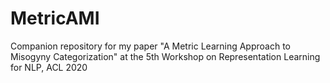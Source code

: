 # MetricAMI
Companion repository for my paper "A Metric Learning Approach to Misogyny Categorization" at the 5th Workshop on Representation Learning for NLP, ACL 2020
